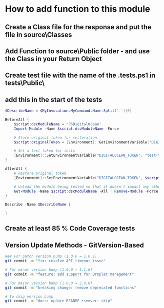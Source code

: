 # How to add function to this module

## Create a Class file for the response and put the file in source\Classes

## Add Function to source\Public folder - and use the Class in your Return Object

## Create test file with the name of the <functionName>.tests.ps1 in tests\Public\
## add this in the start of the tests 
```powershell
$DescribeName = $MyInvocation.MyCommand.Name.Split('.')[0]

BeforeAll {
    $script:dscModuleName = 'PSDigitalOcean'
    Import-Module -Name $script:dscModuleName -Force

    # Store original token for restoration
    $script:originalToken = [Environment]::GetEnvironmentVariable("DIGITALOCEAN_TOKEN", [System.EnvironmentVariableTarget]::User)

    # Set a test token for tests
    [Environment]::SetEnvironmentVariable("DIGITALOCEAN_TOKEN", "test-token", [System.EnvironmentVariableTarget]::User)
}

AfterAll {
    # Restore original token
    [Environment]::SetEnvironmentVariable("DIGITALOCEAN_TOKEN", $script:originalToken, [System.EnvironmentVariableTarget]::User)

    # Unload the module being tested so that it doesn't impact any other tests.
    Get-Module -Name $script:dscModuleName -All | Remove-Module -Force
}

Describe -Name $DescribeName {

}
```

## Create at least 85 % Code Coverage tests

## Version Update Methods - GitVersion-Based

```bash
### For patch version bump (1.0.0 → 1.0.1)
git commit -m "fix: resolve API timeout issue"

# For minor version bump (1.0.0 → 1.1.0)  
git commit -m "feature: add support for Droplet management"

# For major version bump (1.0.0 → 2.0.0)
git commit -m "breaking change: remove deprecated functions"

# To skip version bump
git commit -m "docs: update README +semver: skip"
```
